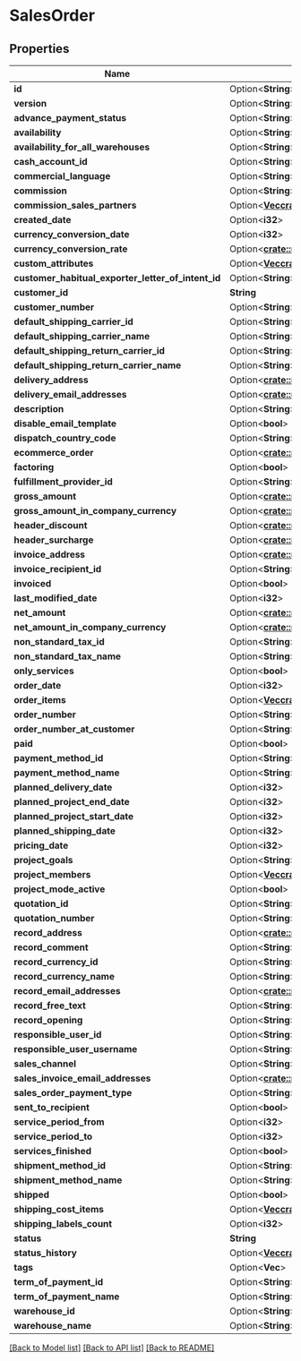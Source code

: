 # SalesOrder

## Properties

Name | Type | Description | Notes
------------ | ------------- | ------------- | -------------
**id** | Option<**String**> |  | [optional]
**version** | Option<**String**> |  | [optional]
**advance_payment_status** | Option<**String**> |  | [optional]
**availability** | Option<**String**> |  | [optional]
**availability_for_all_warehouses** | Option<**String**> |  | [optional]
**cash_account_id** | Option<**String**> |  | [optional]
**commercial_language** | Option<**String**> |  | [optional]
**commission** | Option<**String**> |  | [optional]
**commission_sales_partners** | Option<[**Vec<crate::models::CommissionSalesPartner>**](commissionSalesPartner.md)> |  | [optional]
**created_date** | Option<**i32**> |  | [optional]
**currency_conversion_date** | Option<**i32**> |  | [optional]
**currency_conversion_rate** | Option<[**crate::models::custom_attribute_definition::AttributeType**](decimal.md)> |  | [optional]
**custom_attributes** | Option<[**Vec<crate::models::CustomAttribute>**](customAttribute.md)> |  | [optional]
**customer_habitual_exporter_letter_of_intent_id** | Option<**String**> |  | [optional]
**customer_id** | **String** |  | 
**customer_number** | Option<**String**> |  | [optional]
**default_shipping_carrier_id** | Option<**String**> |  | [optional]
**default_shipping_carrier_name** | Option<**String**> |  | [optional]
**default_shipping_return_carrier_id** | Option<**String**> |  | [optional]
**default_shipping_return_carrier_name** | Option<**String**> |  | [optional]
**delivery_address** | Option<[**crate::models::RecordAddress**](recordAddress.md)> |  | [optional]
**delivery_email_addresses** | Option<[**crate::models::EmailAddresses**](emailAddresses.md)> |  | [optional]
**description** | Option<**String**> |  | [optional]
**disable_email_template** | Option<**bool**> |  | [optional]
**dispatch_country_code** | Option<**String**> |  | [optional]
**ecommerce_order** | Option<[**crate::models::EcommerceOrder**](ecommerceOrder.md)> |  | [optional]
**factoring** | Option<**bool**> |  | [optional]
**fulfillment_provider_id** | Option<**String**> |  | [optional]
**gross_amount** | Option<[**crate::models::custom_attribute_definition::AttributeType**](decimal.md)> |  | [optional]
**gross_amount_in_company_currency** | Option<[**crate::models::custom_attribute_definition::AttributeType**](decimal.md)> |  | [optional]
**header_discount** | Option<[**crate::models::custom_attribute_definition::AttributeType**](decimal.md)> |  | [optional]
**header_surcharge** | Option<[**crate::models::custom_attribute_definition::AttributeType**](decimal.md)> |  | [optional]
**invoice_address** | Option<[**crate::models::RecordAddress**](recordAddress.md)> |  | [optional]
**invoice_recipient_id** | Option<**String**> |  | [optional]
**invoiced** | Option<**bool**> |  | [optional]
**last_modified_date** | Option<**i32**> |  | [optional]
**net_amount** | Option<[**crate::models::custom_attribute_definition::AttributeType**](decimal.md)> |  | [optional]
**net_amount_in_company_currency** | Option<[**crate::models::custom_attribute_definition::AttributeType**](decimal.md)> |  | [optional]
**non_standard_tax_id** | Option<**String**> |  | [optional]
**non_standard_tax_name** | Option<**String**> |  | [optional]
**only_services** | Option<**bool**> |  | [optional]
**order_date** | Option<**i32**> |  | [optional]
**order_items** | Option<[**Vec<crate::models::SalesOrderItem>**](salesOrderItem.md)> |  | [optional]
**order_number** | Option<**String**> |  | [optional]
**order_number_at_customer** | Option<**String**> |  | [optional]
**paid** | Option<**bool**> |  | [optional]
**payment_method_id** | Option<**String**> |  | [optional]
**payment_method_name** | Option<**String**> |  | [optional]
**planned_delivery_date** | Option<**i32**> |  | [optional]
**planned_project_end_date** | Option<**i32**> |  | [optional]
**planned_project_start_date** | Option<**i32**> |  | [optional]
**planned_shipping_date** | Option<**i32**> |  | [optional]
**pricing_date** | Option<**i32**> |  | [optional]
**project_goals** | Option<**String**> |  | [optional]
**project_members** | Option<[**Vec<crate::models::ProjectMembers>**](projectMembers.md)> |  | [optional]
**project_mode_active** | Option<**bool**> |  | [optional]
**quotation_id** | Option<**String**> |  | [optional]
**quotation_number** | Option<**String**> |  | [optional]
**record_address** | Option<[**crate::models::RecordAddress**](recordAddress.md)> |  | [optional]
**record_comment** | Option<**String**> |  | [optional]
**record_currency_id** | Option<**String**> |  | [optional]
**record_currency_name** | Option<**String**> |  | [optional]
**record_email_addresses** | Option<[**crate::models::EmailAddresses**](emailAddresses.md)> |  | [optional]
**record_free_text** | Option<**String**> |  | [optional]
**record_opening** | Option<**String**> |  | [optional]
**responsible_user_id** | Option<**String**> |  | [optional]
**responsible_user_username** | Option<**String**> |  | [optional]
**sales_channel** | Option<**String**> |  | [optional]
**sales_invoice_email_addresses** | Option<[**crate::models::EmailAddresses**](emailAddresses.md)> |  | [optional]
**sales_order_payment_type** | Option<**String**> |  | [optional]
**sent_to_recipient** | Option<**bool**> |  | [optional]
**service_period_from** | Option<**i32**> |  | [optional]
**service_period_to** | Option<**i32**> |  | [optional]
**services_finished** | Option<**bool**> |  | [optional]
**shipment_method_id** | Option<**String**> |  | [optional]
**shipment_method_name** | Option<**String**> |  | [optional]
**shipped** | Option<**bool**> |  | [optional]
**shipping_cost_items** | Option<[**Vec<crate::models::SalesShippingCostItem>**](salesShippingCostItem.md)> |  | [optional]
**shipping_labels_count** | Option<**i32**> |  | [optional]
**status** | **String** |  | 
**status_history** | Option<[**Vec<crate::models::SalesOrderStatusHistory>**](salesOrderStatusHistory.md)> |  | [optional]
**tags** | Option<**Vec<String>**> |  | [optional]
**term_of_payment_id** | Option<**String**> |  | [optional]
**term_of_payment_name** | Option<**String**> |  | [optional]
**warehouse_id** | Option<**String**> |  | [optional]
**warehouse_name** | Option<**String**> |  | [optional]

[[Back to Model list]](../README.md#documentation-for-models) [[Back to API list]](../README.md#documentation-for-api-endpoints) [[Back to README]](../README.md)


